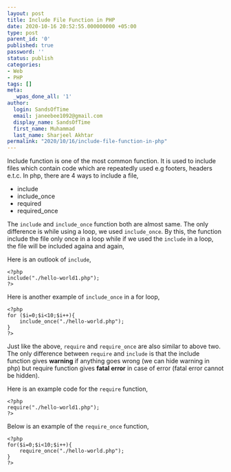 ```yaml
---
layout: post
title: Include File Function in PHP
date: 2020-10-16 20:52:55.000000000 +05:00
type: post
parent_id: '0'
published: true
password: ''
status: publish
categories:
- Web
- PHP
tags: []
meta:
  _wpas_done_all: '1'
author:
  login: SandsOfTime
  email: janeebee1092@gmail.com
  display_name: SandsOfTime
  first_name: Muhammad
  last_name: Sharjeel Akhtar
permalink: "2020/10/16/include-file-function-in-php"
---
```

Include function is one of the most common function. It is used to include files which contain code which are repeatedly used e.g footers, headers e.t.c. In php, there are 4 ways to include a file,

* include
* include_once
* required
* required_once

The `include` and `include_once` function both are almost same. The only difference is while using a loop, we used `include_once`. By this, the function include the file only once in a loop while if we used the `include` in a loop, the file will be included againa and again,

Here is an outlook of `include`,

```
<?php
include("./hello-world1.php");
?>
```

Here is another example of `include_once` in a for loop,

```
<?php
for ($i=0;$i<10;$i++){
    include_once("./hello-world.php");
}
?>
```

Just like the above, `require` and `require_once` are also similar to above two. The only difference between `require` and `include` is that the include function gives **warning** if anything goes wrong (we can hide warning in php) but require function gives **fatal error** in case of error (fatal error cannot be hidden). 

Here is an example code for the `require` function,

```
<?php
require("./hello-world1.php");
?>
```

Below is an example of the `require_once` function,

```
<?php
for($i=0;$i<10;$i++){
    require_once("./hello-world.php");
}
?>
```